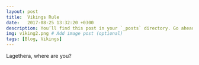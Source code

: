 ```yaml
---
layout: post
title:  Vikings Rule
date:   2017-08-25 13:32:20 +0300
description: You’ll find this post in your `_posts` directory. Go ahead and edit it and re-build the site to see your changes. # Add post description (optional)
img: viking2.png # Add image post (optional)
tags: [Blog, Vikings]
---
```

Lagethera, where are you?

